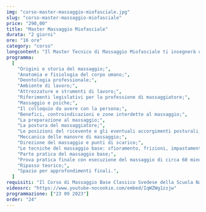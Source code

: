 ```yaml
---
img: "corso-master-massaggio-miofasciale.jpg"
slug: "corso-master-massaggio-miofasciale"
price: "290,00"
title: "Master Massaggio Miofasciale"
durata: "2 giorni"
ore: "16 ore"
category: "corso"
longcontent: "Il Master Tecnico di Massaggio Miofasciale ti insegnerà una tecnica di massaggio che si focalizza sulla fascia, ovvero il tessuto connettivo che avvolge e sostiene il nostro corpo a vari livelli. Il massaggio miofasciale è una tecnica che combina diverse manovre, come pressioni e scivolamenti intensi, lenti e ripetuti, che vengono applicate con le mani e le dita del massaggiatore. Il massaggio miofasciale ha lo scopo di riequilibrare gli squilibri fasciali, migliorare la postura e risolvere dolori muscolari e articolari. Il massaggio miofasciale ha molti benefici: decontrae, rilassa, tonifica e rigenera i muscoli e i tessuti, stimola la circolazione sanguigna e linfatica, elimina le tossine, drena i liquidi in eccesso, rafforza il sistema immunitario, migliora la postura e la performance muscolare. Nel master imparerai la teoria e la pratica del massaggio miofasciale, studierai l’anatomia e la fisiologia della fascia, approfondirai le tecniche di massaggio per le diverse zone del corpo. Il master ti renderà in grado di praticare un massaggio miofasciale efficace e sicuro, ottenendo un’azione terapeutica e preventiva su tutto il sistema fasciale."
programma:
  [
    "Origini e storia del massaggio;",
    "Anatomia e fisiologia del corpo umano;",
    "Deontologia professionale;",
    "Ambiente di lavoro;",
    "Attrezzature e strumenti di lavoro;",
    "Riferimenti legislativi per la professione di massaggiatore;",
    "Massaggio e psiche;",
    "Il colloquio da avere con la persona;",
    "Benefici, controindicazioni e zone interdette al massaggio;",
    "La preparazione al massaggio;",
    "La postura del massaggiatore;",
    "Le posizioni del ricevente e gli eventuali accorgimenti posturali;",
    "Meccanica delle manovre di massaggio;",
    "Direzione del massaggio e punti di scarico;",
    "Le tecniche del massaggio base: sfioramento, frizioni, impastamenti, vibrazioni e percussioni in tutte le loro varianti e manovre;",
    "Parte pratica del massaggio base;",
    "Prova pratica finale con esecuzione del massaggio di circa 60 minuti;",
    "Ripasso teorico;",
    "Spazio per approfondimenti finali.",
  ]
requisiti: "Il Corso di Massaggio Base Classico Svedese della Scuola Nazionale di Massaggio Tao® è il corso per eccellenza più completo tra tutti. Esso è aperto e rivolto a chiunque, quindi non è necessario avere un'esperienza di base precedente. Il Massaggio Base Classico Svedese è particolarmente consigliato a chi non ha esperienza nelle tecniche di massaggio occidentali quali Sfioramenti, Frizioni, Impastamenti, Vibrazioni e Percussioni in tutte le loro varianti."
videosrc: "https://www.youtube-nocookie.com/embed/IqWZWg1zzjw"
programmazione: ["23 09 2023"]
order: "24"
---
```


